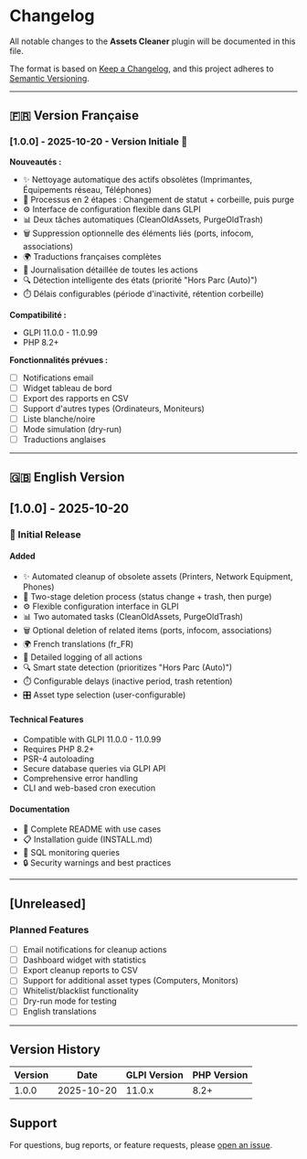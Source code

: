 # Changelog

All notable changes to the **Assets Cleaner** plugin will be documented in this file.

The format is based on [Keep a Changelog](https://keepachangelog.com/en/1.0.0/),
and this project adheres to [Semantic Versioning](https://semver.org/spec/v2.0.0.html).

---

## 🇫🇷 Version Française

### [1.0.0] - 2025-10-20 - Version Initiale 🎉

**Nouveautés :**
- ✨ Nettoyage automatique des actifs obsolètes (Imprimantes, Équipements réseau, Téléphones)
- 🔄 Processus en 2 étapes : Changement de statut + corbeille, puis purge
- ⚙️ Interface de configuration flexible dans GLPI
- 📊 Deux tâches automatiques (CleanOldAssets, PurgeOldTrash)
- 🗑️ Suppression optionnelle des éléments liés (ports, infocom, associations)
- 🌍 Traductions françaises complètes
- 📝 Journalisation détaillée de toutes les actions
- 🔍 Détection intelligente des états (priorité "Hors Parc (Auto)")
- ⏱️ Délais configurables (période d'inactivité, rétention corbeille)

**Compatibilité :**
- GLPI 11.0.0 - 11.0.99
- PHP 8.2+

**Fonctionnalités prévues :**
- [ ] Notifications email
- [ ] Widget tableau de bord
- [ ] Export des rapports en CSV
- [ ] Support d'autres types (Ordinateurs, Moniteurs)
- [ ] Liste blanche/noire
- [ ] Mode simulation (dry-run)
- [ ] Traductions anglaises

---

## 🇬🇧 English Version

## [1.0.0] - 2025-10-20

### 🎉 Initial Release

#### Added
- ✨ Automated cleanup of obsolete assets (Printers, Network Equipment, Phones)
- 🔄 Two-stage deletion process (status change + trash, then purge)
- ⚙️ Flexible configuration interface in GLPI
- 📊 Two automated tasks (CleanOldAssets, PurgeOldTrash)
- 🗑️ Optional deletion of related items (ports, infocom, associations)
- 🌍 French translations (fr_FR)
- 📝 Detailed logging of all actions
- 🔍 Smart state detection (prioritizes "Hors Parc (Auto)")
- ⏱️ Configurable delays (inactive period, trash retention)
- 🎛️ Asset type selection (user-configurable)

#### Technical Features
- Compatible with GLPI 11.0.0 - 11.0.99
- Requires PHP 8.2+
- PSR-4 autoloading
- Secure database queries via GLPI API
- Comprehensive error handling
- CLI and web-based cron execution

#### Documentation
- 📖 Complete README with use cases
- 📋 Installation guide (INSTALL.md)
- 📝 SQL monitoring queries
- 🔒 Security warnings and best practices

---

## [Unreleased]

### Planned Features
- [ ] Email notifications for cleanup actions
- [ ] Dashboard widget with statistics
- [ ] Export cleanup reports to CSV
- [ ] Support for additional asset types (Computers, Monitors)
- [ ] Whitelist/blacklist functionality
- [ ] Dry-run mode for testing
- [ ] English translations

---

## Version History

| Version | Date | GLPI Version | PHP Version |
|---------|------|--------------|-------------|
| 1.0.0 | 2025-10-20 | 11.0.x | 8.2+ |


## Support

For questions, bug reports, or feature requests, please [open an issue](https://github.com/SpyKeeR/glpi-assetscleaner/issues).
